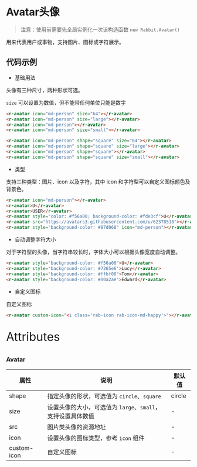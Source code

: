 # Avatar头像

> 注意：使用前需要先全局实例化一次该构造函数  `new Rabbit.Avatar()`

用来代表用户或事物，支持图片、图标或字符展示。

## 代码示例

- 基础用法

头像有三种尺寸，两种形状可选。

`size` 可以设置为数值，但不能带任何单位只能是数字

```html
<r-avatar icon="md-person" size="64"></r-avatar>
<r-avatar icon="md-person" size="large"></r-avatar>
<r-avatar icon="md-person"></r-avatar>
<r-avatar icon="md-person" size="small"></r-avatar>

<r-avatar icon="md-person" shape="square" size="64"></r-avatar>
<r-avatar icon="md-person" shape="square" size="large"></r-avatar>
<r-avatar icon="md-person" shape="square"></r-avatar>
<r-avatar icon="md-person" shape="square" size="small"></r-avatar>
```

- 类型

支持三种类型：图片、icon 以及字符，其中 icon 和字符型可以自定义图标颜色及背景色。

```html
<r-avatar icon="md-person"></r-avatar>
<r-avatar>U</r-avatar>
<r-avatar>USER</r-avatar>
<r-avatar style="color: #f56a00; background-color: #fde3cf">U</r-avatar>
<r-avatar src="https://avatars3.githubusercontent.com/u/62378518"></r-avatar>
<r-avatar style="background-color: #87d068" icon="md-person"></r-avatar>
```

- 自动调整字符大小

对于字符型的头像，当字符串较长时，字体大小可以根据头像宽度自动调整。

```html
<r-avatar style="background-color: #f56a00">U</r-avatar>
<r-avatar style="background-color: #7265e6">Lucy</r-avatar>
<r-avatar style="background-color: #ffbf00">Tom</r-avatar>
<r-avatar style="background-color: #00a2ae">Edward</r-avatar>
```

- 自定义图标

自定义图标

```html
<r-avatar custom-icon="<i class='rab-icon rab-icon-md-happy'>"></r-avatar>
```

<p style="font-size: 32px">Attributes</p>

### Avatar

| 属性           | 说明                                                        | 默认值 |
| -------------- | ----------------------------------------------------------- | ------ |
| shape       | 指定头像的形状，可选值为 `circle`、`square`                 | circle |
| size        | 设置头像的大小，可选值为 `large`、`small`，支持设置具体数值 | -      |
| src         | 图片类头像的资源地址                                        | -      |
| icon        | 设置头像的图标类型，参考 `icon` 组件                        | -      |
| custom-icon | 自定义图标                                                  | -      |


